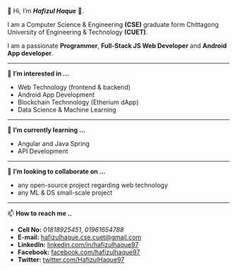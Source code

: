 👋 Hi, I’m ***Hafizul Haque*** 🙂.

I am a Computer Science & Engineering **(CSE)** graduate form Chittagong University of Engineering & Technology **(CUET)**. 

I am a passionate **Programmer**, **Full-Stack JS Web Developer** and **Android App developer**.

<hr/>

👀 **I’m interested in ...**

- Web Technology (frontend & backend)
- Android App Development
- Blockchain Technnology (Etherium dApp)
- Data Science & Machine Learning

<hr/>

🌱 **I’m currently learning ...**

 - Angular and Java Spring
 - API Development
 
 <hr/>
 
💞️ **I’m looking to collaborate on ...**

- any open-source project regarding web technology 
- any ML & DS small-scale project

<hr/>

📫 **How to reach me ..**

- **Cell No:** *01818925451*, *01961654788*
- **E-mail:** [hafizulhaque.cse.cuet@gmail.com](mailto:hafizulhaque.cse.cuet@gmail.com)
- **LinkedIn:** [linkedin.com/in/hafizulhaque97](https://www.linkedin.com/in/hafizulhaque97)
- **Facebook:** [facebook.com/hafizulhaque97](https://www.facebook.com/hafizulhaque97)
- **Twitter:** [twitter.com/HafizulHaque97](https://twitter.com/HafizulHaque97)


<!---
HafizulHaque/HafizulHaque is a ✨ special ✨ repository because its `README.md` (this file) appears on your GitHub profile.
You can click the Preview link to take a look at your changes.
--->
